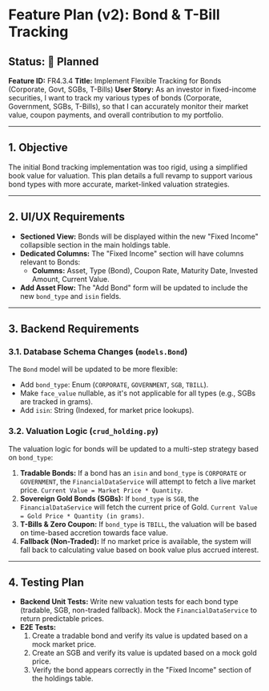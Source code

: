 # Feature Plan (v2): Bond & T-Bill Tracking

**Status: 📝 Planned**
---
**Feature ID:** FR4.3.4
**Title:** Implement Flexible Tracking for Bonds (Corporate, Govt, SGBs, T-Bills)
**User Story:** As an investor in fixed-income securities, I want to track my various types of bonds (Corporate, Government, SGBs, T-Bills), so that I can accurately monitor their market value, coupon payments, and overall contribution to my portfolio.

---

## 1. Objective

The initial Bond tracking implementation was too rigid, using a simplified book value for valuation. This plan details a full revamp to support various bond types with more accurate, market-linked valuation strategies.

---

## 2. UI/UX Requirements

*   **Sectioned View:** Bonds will be displayed within the new "Fixed Income" collapsible section in the main holdings table.
*   **Dedicated Columns:** The "Fixed Income" section will have columns relevant to Bonds:
    *   **Columns:** Asset, Type (Bond), Coupon Rate, Maturity Date, Invested Amount, Current Value.
*   **Add Asset Flow:** The "Add Bond" form will be updated to include the new `bond_type` and `isin` fields.

---

## 3. Backend Requirements

### 3.1. Database Schema Changes (`models.Bond`)

The `Bond` model will be updated to be more flexible:
*   Add `bond_type`: Enum (`CORPORATE`, `GOVERNMENT`, `SGB`, `TBILL`).
*   Make `face_value` nullable, as it's not applicable for all types (e.g., SGBs are tracked in grams).
*   Add `isin`: String (Indexed, for market price lookups).

### 3.2. Valuation Logic (`crud_holding.py`)

The valuation logic for bonds will be updated to a multi-step strategy based on `bond_type`:
1.  **Tradable Bonds:** If a bond has an `isin` and `bond_type` is `CORPORATE` or `GOVERNMENT`, the `FinancialDataService` will attempt to fetch a live market price. `Current Value = Market Price * Quantity`.
2.  **Sovereign Gold Bonds (SGBs):** If `bond_type` is `SGB`, the `FinancialDataService` will fetch the current price of Gold. `Current Value = Gold Price * Quantity (in grams)`.
3.  **T-Bills & Zero Coupon:** If `bond_type` is `TBILL`, the valuation will be based on time-based accretion towards face value.
4.  **Fallback (Non-Traded):** If no market price is available, the system will fall back to calculating value based on book value plus accrued interest.

---

## 4. Testing Plan

*   **Backend Unit Tests:** Write new valuation tests for each bond type (tradable, SGB, non-traded fallback). Mock the `FinancialDataService` to return predictable prices.
*   **E2E Tests:**
    1. Create a tradable bond and verify its value is updated based on a mock market price.
    2. Create an SGB and verify its value is updated based on a mock gold price.
    3. Verify the bond appears correctly in the "Fixed Income" section of the holdings table.

